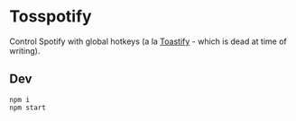 # Tosspotify

Control Spotify with global hotkeys (a la [Toastify](https://github.com/aleab/toastify) - which is dead at time of writing).


## Dev

    npm i
    npm start
